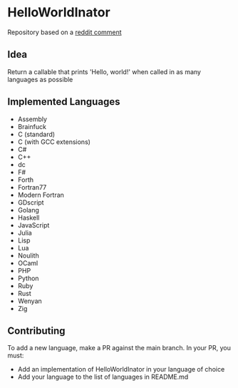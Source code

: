 # HelloWorldInator
Repository based on a [reddit comment](https://www.reddit.com/r/ProgrammerHumor/comments/12inxdo/comment/jfuegba/?utm_source=share&utm_medium=web3x)

## Idea
Return a callable that prints 'Hello, world!' when called in as many languages as possible

## Implemented Languages
- Assembly
- Brainfuck
- C (standard)
- C (with GCC extensions)
- C#
- C++
- dc
- F#
- Forth
- Fortran77
- Modern Fortran
- GDscript
- Golang
- Haskell
- JavaScript
- Julia
- Lisp
- Lua
- Noulith
- OCaml
- PHP
- Python
- Ruby
- Rust
- Wenyan
- Zig

## Contributing
To add a new language, make a PR against the main branch. In your PR, you must:

- Add an implementation of HelloWorldInator in your language of choice
- Add your language to the list of languages in README.md

